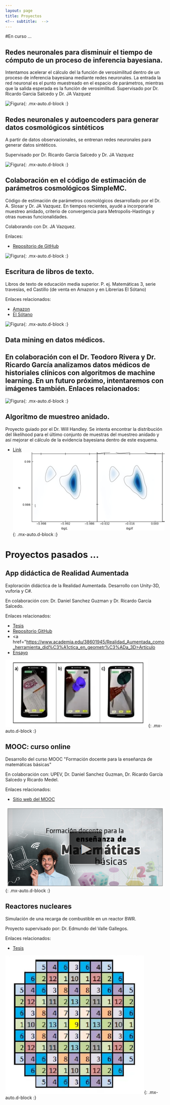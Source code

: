 ```yaml
---
layout: page
title: Proyectos
<!-- subtitle:  -->
---
```


#En curso ...

## Redes neuronales para disminuir el tiempo de cómputo de un proceso de inferencia bayesiana.
Intentamos acelerar el cálculo del la función de verosimilitud dentro de un proceso de inferencia bayesiana mediante redes neuronales. 
La entrada la red neuronal es el punto muestreado en el espacio de parámetros, mientras que la salida esperada es la función de verosimilitud. 
Supervisado por Dr. Ricardo Garcia Salcedo y Dr. JA Vazquez

![Figura](https://igomezv.github.io/assets/img/bambiuam.png){: .mx-auto.d-block :}

## Redes neuronales y autoencoders para generar datos cosmológicos sintéticos 
A partir de datos observacionales, se entrenan redes neuronales para generar datos sintéticos.

Supervisado por Dr. Ricardo Garcia Salcedo y Dr. JA Vazquez

![Figura](https://igomezv.github.io/assets/img/reconstruction.png){: .mx-auto.d-block :}


## Colaboración en el código de estimación de parámetros cosmológicos SimpleMC.
Código de estimación de parámetros cosmológicos desarrollado por el Dr. A. Slosar y Dr. JA Vazquez. En tiempos recientes, ayudé a incorporarle muestreo anidado, criterio de convergencia para Metropolis-Hastings y otras nuevas funcionalidades.

Colaborando con Dr.  JA Vazquez.

Enlaces:
 -  <a href="hhttps://github.com/ja-vazquez/SimpleMC">Repositorio de GitHub</a>

![Figura](https://igomezv.github.io/assets/img/triangleSimplemc.png){: .mx-auto.d-block :}


## Escritura de libros de texto.

Libros de texto de educación media superior. P. ej. Matemáticas 3, serie travesías, ed Castillo (de venta en Amazon y en Librerias El Sótano)

Enlaces relacionados:
-  <a href="https://www.amazon.com.mx/Matem%C3%A1ticas-Ricardo-Garc%C3%ADa-Salcedo-Esquivel/dp/6075405224">Amazon</a>
 -  <a href="https://www.elsotano.com/libro/travesias-secundaria-matematicas-3_10554150">El Sótano</a>

![Figura](https://igomezv.github.io/assets/img/mateTravesias.png){: .mx-auto.d-block :}


## Data mining en datos médicos.
En colaboración con el Dr. Teodoro Rivera y Dr. Ricardo García analizamos datos médicos de historiales clínicos con algoritmos de machine learning. En un futuro próximo, intentaremos con imágenes también. 
Enlaces relacionados:
-

![Figura](https://igomezv.github.io/assets/img/medicalCluster.png){: .mx-auto.d-block :}


## Algoritmo de muestreo anidado.
Proyecto guiado por el Dr. Will Handley. Se intenta encontrar la distribución del likelihood para el último conjunto de muestras del muestreo anidado y así mejorar el cálculo de la evidencia bayesiana dentro de este esquema.
-  <a href=https://www.kicc.cam.ac.uk/directory/isidro-gomez-vargas-mr>Link</a>
![Figura](https://raw.githubusercontent.com/igomezv/igomezv.github.io/master/assets/img/nested.png){: .mx-auto.d-block :}


# Proyectos pasados ...

## App didáctica de Realidad Aumentada
Exploración didáctica de la Realidad Aumentada. Desarrollo con Unity-3D, vuforia y C#.

En colaboración con:  Dr. Daniel Sanchez Guzman y Dr. Ricardo García Salcedo. 

Enlaces relacionados:
- <a href="https://www.academia.edu/35480448/Dise%C3%B1o_y_desarrollo_de_una_aplicaci%C3%B3n_para_dispositivos_m%C3%B3viles_de_realidad_aumentada">Tesis</a>
- <a href="https://github.com/igomezv/RAsolidsrev">Repositorio GitHub</a>
- <a href="https://www.academia.edu/38601945/Realidad_Aumentada_como_herramienta_did%C3%A1ctica_en_geometr%C3%ADa_3D>Artículo</a>
- <a href="https://www.academia.edu/35480477/Posibilidad_did%C3%A1ctica_de_la_Realidad_Aumentada">Ensayo</a>

![Figura](https://raw.githubusercontent.com/igomezv/igomezv.github.io/master/assets/img/RA.png){: .mx-auto.d-block :}

## MOOC: curso online
Desarrollo del curso MOOC "Formación docente para la enseñanza de matemáticas básicas"

En colaboración con: UPEV, Dr. Daniel Sanchez Guzman, Dr. Ricardo García Salcedo y Ricardo Medel.

Enlaces relacionados:
- <a href="https://moocs.upev.ipn.mx/courses/course-v1:UPEV+FD1+2019_2/about">Sitio web del MOOC</a>

![Figura](https://raw.githubusercontent.com/igomezv/igomezv.github.io/master/assets/img/mooc.png){: .mx-auto.d-block :}

## Reactores nucleares
Simulación de una recarga de combustible en un reactor BWR. 

Proyecto supervisado por: Dr. Edmundo del Valle Gallegos.

Enlaces relacionados:
- <a href="https://www.academia.edu/35480399/Seguimiento_operacional_de_una_recarga_de_combustible_de_un_reactor_BWR_con_SIMULATE_3">Tesis</a>

![Figura](https://raw.githubusercontent.com/igomezv/igomezv.github.io/master/assets/img/bwr.png){: .mx-auto.d-block :}

